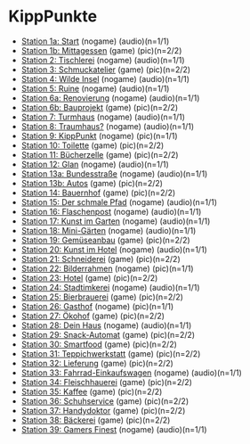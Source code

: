 # KippPunkte

- [Station 1a: Start](1a.md) (nogame) (audio)(n=1/1)
- [Station 1b: Mittagessen](1b.md) (game) (pic)(n=2/2)
- [Station 2: Tischlerei](2.md) (nogame) (audio)(n=1/1)
- [Station 3: Schmuckatelier](3.md) (game) (pic)(n=2/2)
- [Station 4: Wilde Insel](4.md) (nogame) (audio)(n=1/1)
- [Station 5: Ruine](5.md) (nogame) (audio)(n=1/1)
- [Station 6a: Renovierung](6a.md) (nogame) (audio)(n=1/1)
- [Station 6b: Bauprojekt](6b.md) (game) (pic)(n=2/2)
- [Station 7: Turmhaus](7.md) (nogame) (audio)(n=1/1)
- [Station 8: Traumhaus?](8.md) (nogame) (audio)(n=1/1)
- [Station 9: KippPunkt](9.md) (nogame) (pic)(n=1/1)
- [Station 10: Toilette](10.md) (game) (pic)(n=2/2)
- [Station 11: Bücherzelle](11.md) (game) (pic)(n=2/2)
- [Station 12: Glan](12.md) (nogame) (audio)(n=1/1)
- [Station 13a: Bundesstraße](13a.md) (nogame) (audio)(n=1/1)
- [Station 13b: Autos](13b.md) (game) (pic)(n=2/2)
- [Station 14: Bauernhof](14.md) (game) (pic)(n=2/2)
- [Station 15: Der schmale Pfad](15.md) (nogame) (audio)(n=1/1)
- [Station 16: Flaschenpost](16.md) (nogame) (audio)(n=1/1)
- [Station 17: Kunst im Garten](17.md) (nogame) (audio)(n=1/1)
- [Station 18: Mini-Gärten](18.md) (nogame) (audio)(n=1/1)
- [Station 19: Gemüseanbau](19.md) (game) (pic)(n=2/2)
- [Station 20: Kunst im Hotel](20.md) (nogame) (audio)(n=1/1)
- [Station 21: Schneiderei](21.md) (game) (pic)(n=2/2)
- [Station 22: Bilderrahmen](22.md) (nogame) (pic)(n=1/1)
- [Station 23: Hotel](23.md) (game) (pic)(n=2/2)
- [Station 24: Stadtimkerei](24.md) (nogame) (audio)(n=1/1)
- [Station 25: Bierbrauerei](25.md) (game) (pic)(n=2/2)
- [Station 26: Gasthof](26.md) (nogame) (pic)(n=1/1)
- [Station 27: Ökohof](27.md) (game) (pic)(n=2/2)
- [Station 28: Dein Haus](28.md) (nogame) (audio)(n=1/1)
- [Station 29: Snack-Automat](29.md) (game) (pic)(n=2/2)
- [Station 30: Smartfood](30.md) (game) (pic)(n=2/2)
- [Station 31: Teppichwerkstatt](31.md) (game) (pic)(n=2/2)
- [Station 32: Lieferung](32.md) (game) (pic)(n=2/2)
- [Station 33: Fahrrad-Einkaufswagen](33.md) (nogame) (audio)(n=1/1)
- [Station 34: Fleischhauerei](34.md) (game) (pic)(n=2/2)
- [Station 35: Kaffee](35.md) (game) (pic)(n=2/2)
- [Station 36: Schuhservice](36.md) (game) (pic)(n=2/2)
- [Station 37: Handydoktor](37.md) (game) (pic)(n=2/2)
- [Station 38: Bäckerei](38.md) (game) (pic)(n=2/2)
- [Station 39: Gamers Finest](39.md) (nogame) (audio)(n=1/1)